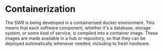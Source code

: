# Containerization

The SWR is being developed in a containerised docker environment. This means that each software component, whether it's a database, storage system, or some kind of service, is compiled into a container image. These images are made available in a hub or repository, so that they can be deployed automatically whenever needed, including to fresh hardware.
